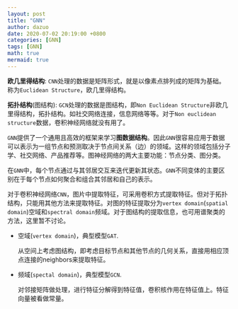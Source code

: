 ```yaml
---
layout: post
title: "GNN"
author: dazuo
date: 2020-07-02 20:19:00 +0800
categories: [GNN]
tags: [GNN]
math: true
mermaid: true
---
```


**欧几里得结构**: `CNN`处理的数据是矩阵形式，就是以像素点排列成的矩阵为基础。称为`Euclidean Structure`，欧几里得结构。

**拓扑结构**(图结构): `GCN`处理的数据是图结构，即`Non Euclidean Structure`非欧几里得结构，拓扑结构。如社交网络连接，信息网络等等。对于`Non euclidean structure`数据，卷积神经网络就没有用了。

`GNN`提供了一个通用且高效的框架来学习**图数据结构**。因此`GNN`很容易应用于数据可以表示为一组节点和预测取决于节点间关系（边）的领域。这样的领域包括分子学、社交网络、产品推荐等。图神经网络的两大主要功能：节点分类、图分类。

在`GNN`中，每个节点通过与其邻居交互来迭代更新其状态。`GNN`不同变体的主要区别在于每个节点如何聚合和组合其邻居和自己的表示。

对于卷积神经网络`CNN`，图片中提取特征，可采用卷积方式提取特征。但对于拓扑结构，只能用其他方法来提取特征。对图的特征提取分为`vertex domain`(`spatial domain`)空域和`spectral domain`频域。对于图结构的提取信息，也可用谱聚类的方法，这里暂不讨论。

- 空域(`vertex domain`)，典型模型`GAT`. 

  从空间上考虑图结构，即考虑目标节点和其他节点的几何关系，直接用相应顶点连接的neighbors来提取特征。

- 频域(`spectal domain`)，典型模型`GCN`. 

  对邻接矩阵做处理，进行特征分解得到特征值，卷积核作用在特征值上。特征向量被看做常量。
